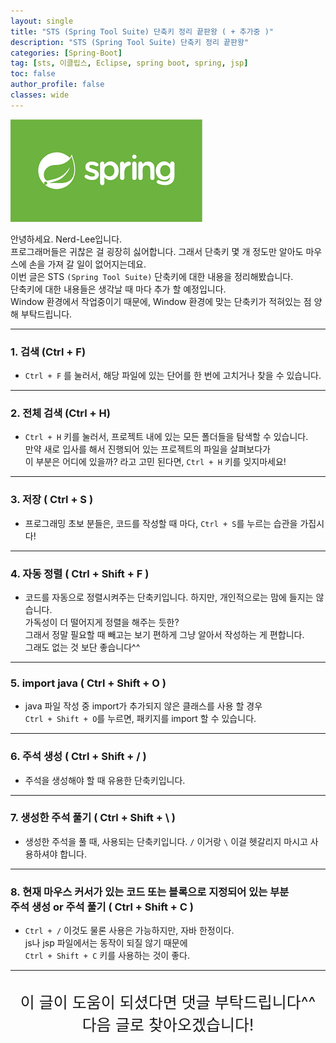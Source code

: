 ```yaml
---
layout: single
title: "STS (Spring Tool Suite) 단축키 정리 끝판왕 ( + 추가중 )"
description: "STS (Spring Tool Suite) 단축키 정리 끝판왕"
categories: [Spring-Boot]
tag: [sts, 이클립스, Eclipse, spring boot, spring, jsp]
toc: false
author_profile: false
classes: wide
---
```


![](/assets/img/etc/javaspring.png)

안녕하세요. Nerd-Lee입니다.<br>
프로그래머들은 귀찮은 걸 굉장히 싫어합니다. 그래서 단축키 몇 개 정도만 알아도 마우스에 손을 가져 갈 일이 없어지는데요.<br>
이번 글은 STS `(Spring Tool Suite)` 단축키에 대한 내용을 정리해봤습니다.<br>
단축키에 대한 내용들은 생각날 때 마다 추가 할 예정입니다.<br>
Window 환경에서 작업중이기 때문에, Window 환경에 맞는 단축키가 적혀있는 점 양해 부탁드립니다.

---

### 1. 검색 (Ctrl + F)
- `Ctrl + F` 를 눌러서, 해당 파일에 있는 단어를 한 번에 고치거나 찾을 수 있습니다.

---

### 2. 전체 검색 (Ctrl + H)
- `Ctrl + H` 키를 눌러서, 프로젝트 내에 있는 모든 폴더들을 탐색할 수 있습니다.<br>
만약 새로 입사를 해서 진행되어 있는 프로젝트의 파일을 살펴보다가<br>
이 부분은 어디에 있을까? 라고 고민 된다면, `Ctrl + H` 키를 잊지마세요!

---

### 3. 저장 ( Ctrl + S )
- 프로그래밍 초보 분들은, 코드를 작성할 때 마다, `Ctrl + S`를 누르는 습관을 가집시다!

---

### 4. 자동 정렬 ( Ctrl + Shift + F )
- 코드를 자동으로 정렬시켜주는 단축키입니다. 하지만, 개인적으로는 맘에 들지는 않습니다.<br>
가독성이 더 떨어지게 정렬을 해주는 듯한?<br>
그래서 정말 필요할 때 빼고는 보기 편하게 그냥 알아서 작성하는 게 편합니다.<br>
그래도 없는 것 보단 좋습니다^^

---

### 5. import java ( Ctrl + Shift + O )
- java 파일 작성 중 import가 추가되지 않은 클래스를 사용 할 경우<br>
`Ctrl + Shift + O`를 누르면, 패키지를 import 할 수 있습니다.

---

### 6. 주석 생성 ( Ctrl + Shift + / )
- 주석을 생성해야 할 때 유용한 단축키입니다.

---

### 7. 생성한 주석 풀기 ( Ctrl + Shift + \ )
- 생성한 주석을 풀 때, 사용되는 단축키입니다. `/` 이거랑 `\` 이걸 헷갈리지 마시고 사용하셔야 합니다.

---

### 8. 현재 마우스 커서가 있는 코드 또는 블록으로 지정되어 있는 부분<br> 주석 생성 or 주석 풀기 ( Ctrl + Shift + C )
- `Ctrl + /` 이것도 물론 사용은 가능하지만, 자바 한정이다.<br>
js나 jsp 파일에서는 동작이 되질 않기 때문에<br>
`Ctrl + Shift + C` 키를 사용하는 것이 좋다.

---

<br>

<div style="font-size:25px; text-align:center">
이 글이 도움이 되셨다면 댓글 부탁드립니다^^<br>
다음 글로 찾아오겠습니다!

</div>
